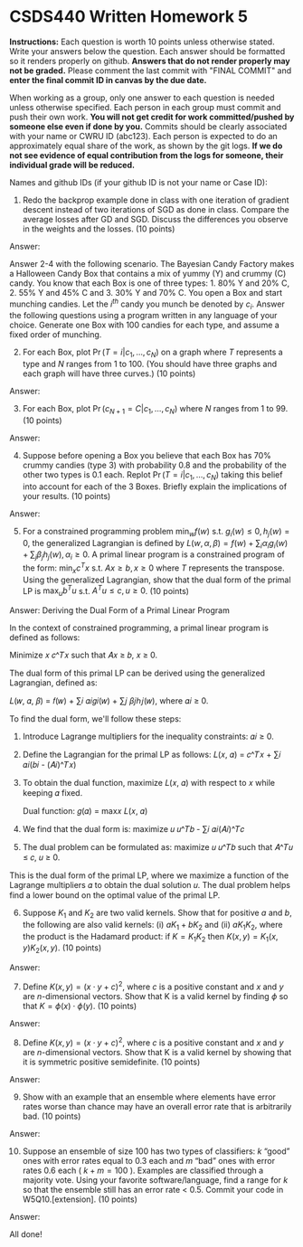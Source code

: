 # CSDS440 Written Homework 5
**Instructions:** Each question is worth 10 points unless otherwise stated. Write your answers below the question. Each answer should be formatted so it renders properly on github. **Answers that do not render properly may not be graded.** Please comment the last commit with "FINAL COMMIT" and **enter the final commit ID in canvas by the due date.** 

When working as a group, only one answer to each question is needed unless otherwise specified. Each person in each group must commit and push their own work. **You will not get credit for work committed/pushed by someone else even if done by you.** Commits should be clearly associated with your name or CWRU ID (abc123). Each person is expected to do an approximately equal share of the work, as shown by the git logs. **If we do not see evidence of equal contribution from the logs for someone, their individual grade will be reduced.** 

Names and github IDs (if your github ID is not your name or Case ID):

1.	Redo the backprop example done in class  with one iteration of gradient descent instead of two iterations of SGD as done in class. Compare the average losses after GD and SGD. Discuss the differences you observe in the weights and the losses. (10 points)

Answer: 

Answer 2-4 with the following scenario. The Bayesian Candy Factory makes a Halloween Candy Box that contains a mix of yummy (Y) and crummy (C) candy. You know that each Box is one of three types: 1. 80% Y and 20% C, 2. 55% Y and 45% C and 3. 30% Y and 70% C. You open a Box and start munching candies. Let the $i^{th}$ candy you munch be denoted by $c_i$. Answer the following questions using a program written in any language of your choice. Generate one Box with 100 candies for each type, and assume a fixed order of munching.
 
2.	For each Box, plot $\Pr(T=i|c_1,\ldots ,c_N)$ on a graph where $T$ represents a type and $N$ ranges from 1 to 100. (You should have three graphs and each graph will have three curves.) (10 points)

Answer:

3.	For each Box, plot $\Pr(c_{N+1}=C|c_1,\ldots ,c_N)$ where $N$ ranges from 1 to 99. (10 points)

Answer:

4.	Suppose before opening a Box you believe that each Box has 70% crummy candies (type 3) with probability 0.8 and the probability of the other two types is 0.1 each. Replot $\Pr(T=i|c_1,…,c_N)$ taking this belief into account for each of the 3 Boxes. Briefly explain the implications of your results. (10 points)

Answer: 

5.	For a constrained programming problem $\min_w f(w)$ s.t. $g_i(w) \leq 0, h_j(w)=0$, the generalized Lagrangian is defined by $L(w,\alpha,\beta)=f(w)+\sum_i \alpha_i g_i(w)+ \sum_j \beta_j h_j(w), \alpha_i \geq 0$. A primal linear program is a constrained program of the form: $\min_x c^Tx$ s.t. $Ax \geq b, x \geq 0$ where $T$ represents the transpose. Using the generalized Lagrangian, show that the dual form of the primal LP is $\max_u b^Tu$ s.t. $A^Tu \leq  c, u \geq 0$. (10 points)

Answer:
Deriving the Dual Form of a Primal Linear Program

In the context of constrained programming, a primal linear program is defined as follows:

Minimize 𝑥 𝑐^𝑇𝑥 such that 𝐴𝑥 ≥ 𝑏, 𝑥 ≥ 0.

The dual form of this primal LP can be derived using the generalized Lagrangian, defined as:

𝐿(𝑤, 𝛼, 𝛽) = 𝑓(𝑤) + ∑𝑖 𝛼𝑖𝑔𝑖(𝑤) + ∑𝑗 𝛽𝑗ℎ𝑗(𝑤), where 𝛼𝑖 ≥ 0.

To find the dual form, we'll follow these steps:

1. Introduce Lagrange multipliers for the inequality constraints: 𝛼𝑖 ≥ 0.
2. Define the Lagrangian for the primal LP as follows:
   𝐿(𝑥, 𝛼) = 𝑐^𝑇𝑥 + ∑𝑖 𝛼𝑖(𝑏𝑖 - (𝐴𝑖)^𝑇𝑥)
   
3. To obtain the dual function, maximize 𝐿(𝑥, 𝛼) with respect to 𝑥 while keeping 𝛼 fixed.

   Dual function: 𝑔(𝛼) = max𝑥 𝐿(𝑥, 𝛼)

4. We find that the dual form is:
   maximize 𝑢 𝑢^𝑇𝑏 - ∑𝑖 𝛼𝑖(𝐴𝑖)^𝑇𝑐
   
5. The dual problem can be formulated as:
   maximize 𝑢 𝑢^𝑇𝑏 such that 𝐴^𝑇𝑢 ≤ 𝑐, 𝑢 ≥ 0.

This is the dual form of the primal LP, where we maximize a function of the Lagrange multipliers 𝛼 to obtain the dual solution 𝑢. The dual problem helps find a lower bound on the optimal value of the primal LP.

6.	Suppose $K_1$ and $K_2$ are two valid kernels. Show that for positive $a$ and $b$, the following are also valid kernels: (i) $aK_1+bK_2$ and (ii) $aK_1K_2$, where the product is the Hadamard product: if $K=K_1K_2$ then $K(x,y)=K_1(x,y)K_2(x,y)$. (10 points)

Answer:

7.	Define $K(x,y)=(x\cdot y+c)^2$, where $c$ is a positive constant and $x$ and $y$ are $n$-dimensional vectors. Show that K is a valid kernel by finding $\phi$ so that $K= \phi(x)\cdot \phi(y)$. (10 points)

Answer:

8.	Define $K(x,y)=(x\cdot y+c)^2$, where $c$ is a positive constant and $x$ and $y$ are $n$-dimensional vectors. Show that K is a valid kernel by showing that it is symmetric positive semidefinite. (10 points)

Answer:


9.	Show with an example that an ensemble where elements have error rates worse than chance may have an overall error rate that is arbitrarily bad. (10 points)

Answer:

10.	Suppose an ensemble of size 100 has two types of classifiers: $k$ “good” ones with error rates equal to 0.3 each and $m$ “bad” ones with error rates 0.6 each ( $k + m = 100$ ). Examples are classified through a majority vote. Using your favorite software/language, find a range for $k$ so that the ensemble still has an error rate < 0.5. Commit your code in W5Q10.[extension].  (10 points)

Answer:


All done\!
